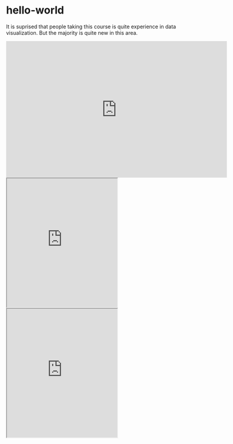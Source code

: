 # hello-world


It is suprised that people taking this course is quite experience in data visualization.  But the majority is quite new in this area.

<iframe width="600" height="371" seamless frameborder="0" scrolling="no" src="https://docs.google.com/spreadsheets/d/1Bjj6jNGodtpLdZH6dMyJHL-ASb3AAjqgD1Ryx6KTdzo/pubchart?oid=1671155721&amp;format=interactive"></iframe>

<iframe src="https://smeitse.github.io/leaflet-map-simple" width=”90%” height=350></iframe>

 <iframe src="https://smeitse.github.io/highcharts-scatter-csv" width=”90%” height=350></iframe>

